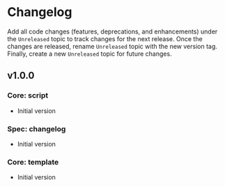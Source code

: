 # Changelog

Add all code changes (features, deprecations, and enhancements) under the `Unreleased` topic to track changes for
the next release. Once the changes are released,
rename `Unreleased` topic with the new version tag. Finally, create a new `Unreleased` topic for future changes.

## v1.0.0

### Core: script
- Initial version

### Spec: changelog
- Initial version

### Core: template
- Initial version

